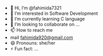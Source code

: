 - 👋 Hi, I’m @fahimida7321
- 👀 I’m interested in Software Development
- 🌱 I’m currently learning C language
- 💞️ I’m looking to collaborate on ...
- 📫 How to reach me
- mail fahimida920@gmail.com
- 😄 Pronouns: she/her
- ⚡ Fun fact: ...

<!---
fahimida7321/fahimida7321 is a ✨ special ✨ repository because its `README.md` (this file) appears on your GitHub profile.
You can click the Preview link to take a look at your changes.
--->
